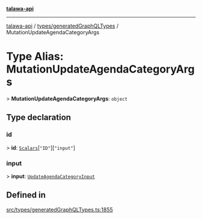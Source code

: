 [**talawa-api**](../../../README.md)

***

[talawa-api](../../../modules.md) / [types/generatedGraphQLTypes](../README.md) / MutationUpdateAgendaCategoryArgs

# Type Alias: MutationUpdateAgendaCategoryArgs

\> **MutationUpdateAgendaCategoryArgs**: `object`

## Type declaration

### id

\> **id**: [`Scalars`](Scalars.md)\[`"ID"`\]\[`"input"`\]

### input

\> **input**: [`UpdateAgendaCategoryInput`](UpdateAgendaCategoryInput.md)

## Defined in

[src/types/generatedGraphQLTypes.ts:1855](https://github.com/PalisadoesFoundation/talawa-api/blob/4b5c74fd36bcfc2e36f3a06b67d517e865c188be/src/types/generatedGraphQLTypes.ts#L1855)
